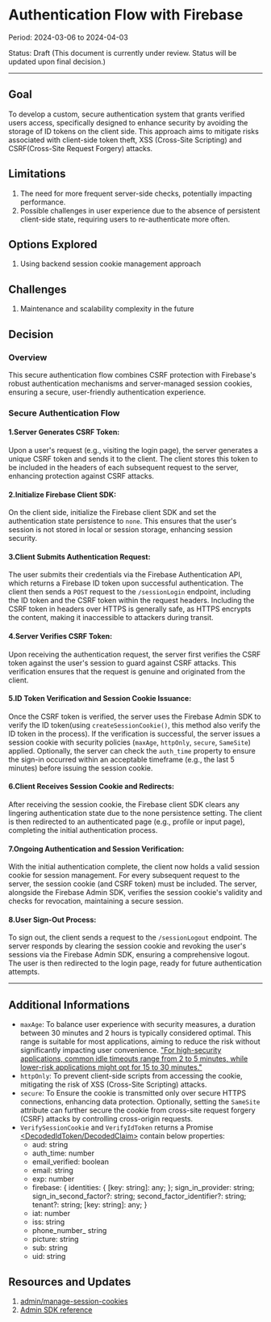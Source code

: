 # Authentication Flow with Firebase

Period: 2024-03-06 to 2024-04-03

Status: Draft (This document is currently under review. Status will be updated upon final decision.)

***

## Goal
To develop a custom, secure authentication system that grants verified users access, specifically designed to enhance security by avoiding the storage of ID tokens on the client side. This approach aims to mitigate risks associated with client-side token theft, XSS (Cross-Site Scripting) and CSRF(Cross-Site Request Forgery) attacks.

## Limitations
1. The need for more frequent server-side checks, potentially impacting performance.
2. Possible challenges in user experience due to the absence of persistent client-side state, requiring users to re-authenticate more often.

## Options Explored
1. Using backend session cookie management approach

## Challenges
1. Maintenance and scalability complexity in the future


## Decision

### Overview
This secure authentication flow combines CSRF protection with Firebase's robust authentication mechanisms and server-managed session cookies, ensuring a secure, user-friendly authentication experience.
### Secure Authentication Flow
#### 1.Server Generates CSRF Token:

Upon a user's request (e.g., visiting the login page), the server generates a unique CSRF token and sends it to the client. The client stores this token to be included in the headers of each subsequent request to the server, enhancing protection against CSRF attacks.

#### 2.Initialize Firebase Client SDK:

On the client side, initialize the Firebase client SDK and set the authentication state persistence to `none`. This ensures that the user's session is not stored in local or session storage, enhancing session security.

#### 3.Client Submits Authentication Request:

The user submits their credentials via the Firebase Authentication API, which returns a Firebase ID token upon successful authentication. The client then sends a `POST` request to the `/sessionLogin` endpoint, including the ID token and the CSRF token within the request headers. Including the CSRF token in headers over HTTPS is generally safe, as HTTPS encrypts the content, making it inaccessible to attackers during transit.

#### 4.Server Verifies CSRF Token:

Upon receiving the authentication request, the server first verifies the CSRF token against the user's session to guard against CSRF attacks. This verification ensures that the request is genuine and originated from the client.

#### 5.ID Token Verification and Session Cookie Issuance:

Once the CSRF token is verified, the server uses the Firebase Admin SDK to verify the ID token(using `createSessionCookie()`, this method also verify the ID token in the process). If the verification is successful, the server issues a session cookie with security policies (`maxAge`, `httpOnly`, `secure`, `SameSite`) applied. Optionally, the server can check the `auth_time` property to ensure the sign-in occurred within an acceptable timeframe (e.g., the last 5 minutes) before issuing the session cookie.

#### 6.Client Receives Session Cookie and Redirects:

After receiving the session cookie, the Firebase client SDK clears any lingering authentication state due to the none persistence setting. The client is then redirected to an authenticated page (e.g., profile or input page), completing the initial authentication process.

#### 7.Ongoing Authentication and Session Verification:

With the initial authentication complete, the client now holds a valid session cookie for session management. For every subsequent request to the server, the session cookie (and CSRF token) must be included. The server, alongside the Firebase Admin SDK, verifies the session cookie's validity and checks for revocation, maintaining a secure session.

#### 8.User Sign-Out Process:

To sign out, the client sends a request to the `/sessionLogout` endpoint. The server responds by clearing the session cookie and revoking the user's sessions via the Firebase Admin SDK, ensuring a comprehensive logout. The user is then redirected to the login page, ready for future authentication attempts.

***
## Additional Informations
- `maxAge`: To balance user experience with security measures, a duration between 30 minutes and 2 hours is typically considered optimal. This range is suitable for most applications, aiming to reduce the risk without significantly impacting user convenience. ["For high-security applications, common idle timeouts range from 2 to 5 minutes, while lower-risk applications might opt for 15 to 30 minutes."](https://cheatsheetseries.owasp.org/cheatsheets/Session_Management_Cheat_Sheet.html#session-expiration)
- `httpOnly`: To prevent client-side scripts from accessing the cookie, mitigating the risk of XSS (Cross-Site Scripting) attacks. 
- `secure`: To Ensure the cookie is transmitted only over secure HTTPS connections, enhancing data protection. Optionally, setting the `SameSite` attribute can further secure the cookie from cross-site request forgery (CSRF) attacks by controlling cross-origin requests.
- `VerifySessionCookie` and `VerifyIdToken` returns a Promise [<DecodedIdToken/DecodedClaim>](https://firebase.google.com/docs/reference/admin/node/firebase-admin.auth.baseauth.md#baseauthverifysessioncookie) contain below properties:
    - aud: string 
    - auth_time: number
    - email_verified: boolean
    - email: string
    - exp: number
    - firebase: { identities: { [key: string]: any; }; sign_in_provider: string; sign_in_second_factor?: string; second_factor_identifier?: string; tenant?: string; [key: string]: any; }
    - iat: number
    - iss: string
    - phone_number_ string
    - picture: string
    - sub: string
    - uid: string


## Resources and Updates
1. [admin/manage-session-cookies](https://firebase.google.com/docs/auth/admin/manage-cookies)
2. [Admin SDK reference](https://firebase.google.com/docs/reference/admin/node/firebase-admin.auth.baseauth.md#baseauthverifysessioncookie)

